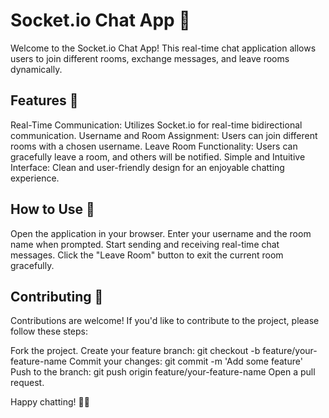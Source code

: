 # Socket.io Chat App 🚀

Welcome to the Socket.io Chat App! This real-time chat application allows users to join different rooms, exchange messages, and leave rooms dynamically.

## Features 🌟
Real-Time Communication: Utilizes Socket.io for real-time bidirectional communication.
Username and Room Assignment: Users can join different rooms with a chosen username.
Leave Room Functionality: Users can gracefully leave a room, and others will be notified.
Simple and Intuitive Interface: Clean and user-friendly design for an enjoyable chatting experience.

## How to Use 🤔
Open the application in your browser.
Enter your username and the room name when prompted.
Start sending and receiving real-time chat messages.
Click the "Leave Room" button to exit the current room gracefully.

## Contributing 🤝
Contributions are welcome! If you'd like to contribute to the project, please follow these steps:

Fork the project.
Create your feature branch: git checkout -b feature/your-feature-name
Commit your changes: git commit -m 'Add some feature'
Push to the branch: git push origin feature/your-feature-name
Open a pull request.

Happy chatting! 🚀🎉